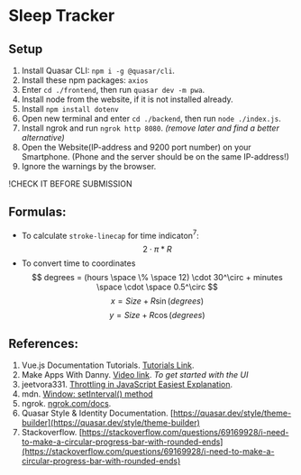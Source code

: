 # Sleep Tracker
## Setup
1. Install Quasar CLI: `npm i -g @quasar/cli`.
2. Install these npm packages: `axios`
3. Enter `cd ./frontend`, then run `quasar dev -m pwa`.
4. Install node from the website, if it is not installed already. 
5. Install `npm install dotenv`
6. Open new terminal and enter `cd ./backend`, then run `node ./index.js`. 
7. Install ngrok and run `ngrok http 8080`. *(remove later and find a better alternative)*
8. Open the Website(IP-address and 9200 port number) on your Smartphone. (Phone and the server should be on the same IP-address!)
9. Ignore the warnings by the browser. 

!CHECK IT BEFORE SUBMISSION

## Formulas:
* To calculate `stroke-linecap` for time indicaton$^7$:
$$
2 \cdot \pi * R
$$
* To convert time to coordinates
$$
degrees = (hours \space \% \space 12) \cdot 30^\circ + minutes \space \cdot \space 0.5^\circ
$$
$$
x = Size + R \sin(degrees)
$$
$$
y = Size + R \cos(degrees)
$$




## References:
1. Vue.js Documentation Tutorials. [Tutorials Link](https://vuejs.org/tutorial/). 
2. Make Apps With Danny. [Video link](https://www.youtube.com/watch?v=PjCqsf87Z1Y). *To get started with the UI*
3. jeetvora331. [Throttling in JavaScript Easiest Explanation](https://dev.to/jeetvora331/throttling-in-javascript-easiest-explanation-1081). 
4. mdn. [Window: setInterval() method](https://developer.mozilla.org/en-US/docs/Web/API/Window/setInterval)
5. ngrok. [ngrok.com/docs](https://ngrok.com/docs). 
6. Quasar Style & Identity Documentation. [https://quasar.dev/style/theme-builder](https://quasar.dev/style/theme-builder)
7. Stackoverflow. [https://stackoverflow.com/questions/69169928/i-need-to-make-a-circular-progress-bar-with-rounded-ends](https://stackoverflow.com/questions/69169928/i-need-to-make-a-circular-progress-bar-with-rounded-ends)